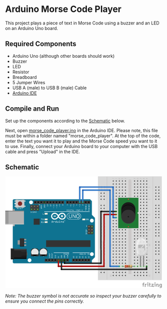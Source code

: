 # Arduino Morse Code Player
This project plays a piece of text in Morse Code using a buzzer and an LED on an Arduino Uno board.

## Required Components
- Arduino Uno (although other boards should work)
- Buzzer
- LED
- Resistor
- Breadboard
- 5 Jumper Wires
- USB A (male) to USB B (male) Cable
- [Arduino IDE](https://www.arduino.cc/en/software)

## Compile and Run
Set up the components according to the [Schematic](#schematic) below.

Next, open [morse_code_player.ino](morse_code_player/morse_code_player.ino) in the Arduino IDE. Please note, this file must be within a folder named "morse_code_player". At the top of the code, enter the text you want it to play and the Morse Code speed you want to it to use. Finally, connect your Arduino board to your computer with the USB cable and press "Upload" in the IDE.

## Schematic
![Schematic](https://github.com/Daniel-Ian-Robinson/Arduino-Morse-Code-Player/blob/main/Schematic/Schematic.png)

*Note: The buzzer symbol is not accurate so inspect your buzzer carefully to ensure you connect the pins correctly.*
